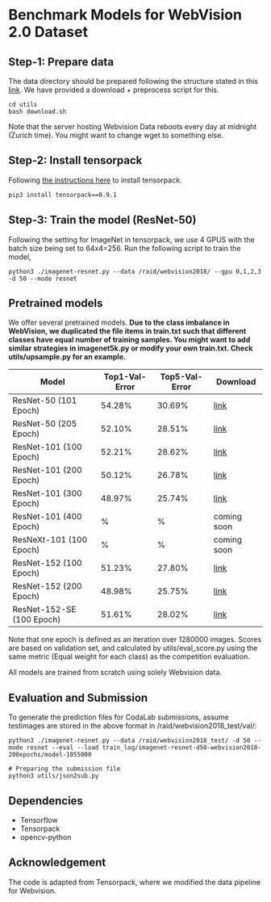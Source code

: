 # Benchmark Models for WebVision 2.0 Dataset


## Step-1: Prepare data
The data directory should be prepared following the structure stated in this [link](https://tensorpack.readthedocs.io/modules/dataflow.dataset.html#tensorpack.dataflow.dataset.ILSVRC12). 
We have provided a download + preprocess script for this.
```
cd utils
bash download.sh
```
Note that the server hosting Webvision Data reboots every day at midnight (Zurich time). You might want to change wget to something else. 
## Step-2: Install tensorpack
Following [the instructions here](https://github.com/tensorpack/tensorpack) to install tensorpack. 
```bash
pip3 install tensorpack==0.9.1
```

## Step-3: Train the model (ResNet-50)
Following the setting for ImageNet in tensorpack, we use 4 GPUS with the batch size being set to 64x4=256. Run the following script to train the model, 
```
python3 ./imagenet-resnet.py --data /raid/webvision2018/ --gpu 0,1,2,3 -d 50 --mode resnet
```

## Pretrained models
We offer several pretrained models. **Due to the class imbalance in WebVision, we duplicated the file items in train.txt such that different classes have equal number of training samples. You might want to add similar strategies in imagenet5k.py or modify your own train.txt. Check utils/upsample.py for an example.**

| Model  | Top1-Val-Error | Top5-Val-Error | Download |
| -------- | -------- | -------- | -------- |
| ResNet-50 (101 Epoch)     | 54.28%     | 30.69%     | [link](https://drive.google.com/open?id=12359rElqF1GBLp8AhDPtcV6pdPw9jkbx)
| ResNet-50 (205 Epoch)     | 52.10%     | 28.51%	     | [link](https://drive.google.com/open?id=1Rsf0TFgbC6CmPyQfaBchil_guJxj1MIl)
| ResNet-101 (100 Epoch)     | 52.21%     | 28.62%	     | [link](https://drive.google.com/open?id=1KytIJRV9rqqLhxEOtn9Mc_PsU9seguEZ)
| ResNet-101 (200 Epoch)     | 50.12%     | 26.78%	     | [link](https://drive.google.com/open?id=1PBC6woDWq0NttTSQWiBKZf9rfgyZWbyh)
| ResNet-101 (300 Epoch)     | 48.97%     | 25.74%	     | [link](https://drive.google.com/open?id=1_keTccseVhADGICEQtUNbyDgSIT73Lfw)
| ResNet-101 (400 Epoch)     | %     | %	     |  coming soon
| ResNeXt-101 (100 Epoch)     | %     | %	     |  coming soon
| ResNet-152 (100 Epoch)     | 51.23%     | 27.80%	     | [link](https://drive.google.com/open?id=1swJnEzn3XIAtpHxwntFx4CyfuSeE_CRa)
| ResNet-152 (200 Epoch)     | 48.98%     | 25.75%	     |  [link](https://drive.google.com/open?id=1DIObpKLyQW01ClwL29psKWBWaYH8fMXD)
| ResNet-152-SE (100 Epoch)   | 51.61%     | 28.02%	     | [link](https://drive.google.com/open?id=1Yz1r4-vuEDiGNxzLsh9ULyiqydG85S6m)

Note that one epoch is defined as an iteration over 1280000 images. Scores are based on validation set, and calculated by utils/eval_score.py using the same metric (Equal weight for each class) as the competition evaluation.

All models are trained from scratch using solely Webvision data. 

## Evaluation and Submission
To generate the prediction files for CodaLab submissions, assume testimages are stored in the above format in /raid/webvision2018_test/val/:
```
python3 ./imagenet-resnet.py --data /raid/webvision2018_test/ -d 50 --mode resnet --eval --load train_log/imagenet-resnet-d50-webvision2018-200epochs/model-1055000

# Preparing the submission file
python3 utils/json2sub.py  
```

## Dependencies
+ Tensorflow
+ Tensorpack
+ opencv-python

## Acknowledgement
The code is adapted from Tensorpack, where we modified the data pipeline for Webvision.



